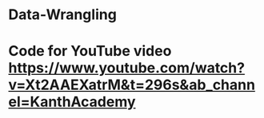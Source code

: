 # Data-Wrangling
# Code for YouTube video https://www.youtube.com/watch?v=Xt2AAEXatrM&t=296s&ab_channel=KanthAcademy 
